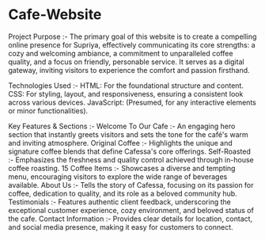 # Cafe-Website

Project Purpose :-
The primary goal of this website is to create a compelling online presence for Supriya, effectively communicating its core strengths: a cozy and welcoming ambiance, a commitment to unparalleled coffee quality, and a focus on friendly, personable service. It serves as a digital gateway, inviting visitors to experience the comfort and passion firsthand.

Technologies Used :-
HTML: For the foundational structure and content.
CSS: For styling, layout, and responsiveness, ensuring a consistent look across various devices.
JavaScript: (Presumed, for any interactive elements or minor functionalities).

Key Features & Sections :-
Welcome To Our Cafe :- An engaging hero section that instantly greets visitors and sets the tone for the café's warm and inviting atmosphere.
Original Coffee :- Highlights the unique and signature coffee blends that define Cafessa's core offerings.
Self-Roasted :- Emphasizes the freshness and quality control achieved through in-house coffee roasting.
15 Coffee Items :- Showcases a diverse and tempting menu, encouraging visitors to explore the wide range of beverages available.
About Us :- Tells the story of Cafessa, focusing on its passion for coffee, dedication to quality, and its role as a beloved community hub.
Testimonials :- Features authentic client feedback, underscoring the exceptional customer experience, cozy environment, and beloved status of the cafe.
Contact Information :- Provides clear details for location, contact, and social media presence, making it easy for customers to connect.
